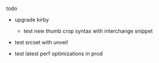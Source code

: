 todo

- upgrade kirby
    - test new thumb crop syntax with interchange snippet

- test srcset with unveil

- test latest perf optimizations in prod